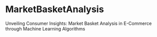 # MarketBasketAnalysis
Unveiling Consumer Insights: Market Basket Analysis in E-Commerce through Machine Learning Algorithms
